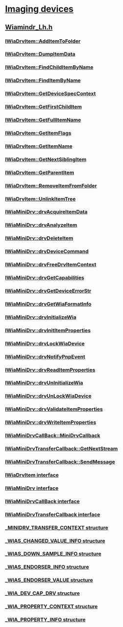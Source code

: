# [Imaging devices](../_image/index.md)
## [Wiamindr_Lh.h](index.md)
### [IWiaDrvItem::AddItemToFolder](../wiamindr_lh/nf-wiamindr_lh-iwiadrvitem-additemtofolder.md)
### [IWiaDrvItem::DumpItemData](../wiamindr_lh/nf-wiamindr_lh-iwiadrvitem-dumpitemdata.md)
### [IWiaDrvItem::FindChildItemByName](../wiamindr_lh/nf-wiamindr_lh-iwiadrvitem-findchilditembyname.md)
### [IWiaDrvItem::FindItemByName](../wiamindr_lh/nf-wiamindr_lh-iwiadrvitem-finditembyname.md)
### [IWiaDrvItem::GetDeviceSpecContext](../wiamindr_lh/nf-wiamindr_lh-iwiadrvitem-getdevicespeccontext.md)
### [IWiaDrvItem::GetFirstChildItem](../wiamindr_lh/nf-wiamindr_lh-iwiadrvitem-getfirstchilditem.md)
### [IWiaDrvItem::GetFullItemName](../wiamindr_lh/nf-wiamindr_lh-iwiadrvitem-getfullitemname.md)
### [IWiaDrvItem::GetItemFlags](../wiamindr_lh/nf-wiamindr_lh-iwiadrvitem-getitemflags.md)
### [IWiaDrvItem::GetItemName](../wiamindr_lh/nf-wiamindr_lh-iwiadrvitem-getitemname.md)
### [IWiaDrvItem::GetNextSiblingItem](../wiamindr_lh/nf-wiamindr_lh-iwiadrvitem-getnextsiblingitem.md)
### [IWiaDrvItem::GetParentItem](../wiamindr_lh/nf-wiamindr_lh-iwiadrvitem-getparentitem.md)
### [IWiaDrvItem::RemoveItemFromFolder](../wiamindr_lh/nf-wiamindr_lh-iwiadrvitem-removeitemfromfolder.md)
### [IWiaDrvItem::UnlinkItemTree](../wiamindr_lh/nf-wiamindr_lh-iwiadrvitem-unlinkitemtree.md)
### [IWiaMiniDrv::drvAcquireItemData](../wiamindr_lh/nf-wiamindr_lh-iwiaminidrv-drvacquireitemdata.md)
### [IWiaMiniDrv::drvAnalyzeItem](../wiamindr_lh/nf-wiamindr_lh-iwiaminidrv-drvanalyzeitem.md)
### [IWiaMiniDrv::drvDeleteItem](../wiamindr_lh/nf-wiamindr_lh-iwiaminidrv-drvdeleteitem.md)
### [IWiaMiniDrv::drvDeviceCommand](../wiamindr_lh/nf-wiamindr_lh-iwiaminidrv-drvdevicecommand.md)
### [IWiaMiniDrv::drvFreeDrvItemContext](../wiamindr_lh/nf-wiamindr_lh-iwiaminidrv-drvfreedrvitemcontext.md)
### [IWiaMiniDrv::drvGetCapabilities](../wiamindr_lh/nf-wiamindr_lh-iwiaminidrv-drvgetcapabilities.md)
### [IWiaMiniDrv::drvGetDeviceErrorStr](../wiamindr_lh/nf-wiamindr_lh-iwiaminidrv-drvgetdeviceerrorstr.md)
### [IWiaMiniDrv::drvGetWiaFormatInfo](../wiamindr_lh/nf-wiamindr_lh-iwiaminidrv-drvgetwiaformatinfo.md)
### [IWiaMiniDrv::drvInitializeWia](../wiamindr_lh/nf-wiamindr_lh-iwiaminidrv-drvinitializewia.md)
### [IWiaMiniDrv::drvInitItemProperties](../wiamindr_lh/nf-wiamindr_lh-iwiaminidrv-drvinititemproperties.md)
### [IWiaMiniDrv::drvLockWiaDevice](../wiamindr_lh/nf-wiamindr_lh-iwiaminidrv-drvlockwiadevice.md)
### [IWiaMiniDrv::drvNotifyPnpEvent](../wiamindr_lh/nf-wiamindr_lh-iwiaminidrv-drvnotifypnpevent.md)
### [IWiaMiniDrv::drvReadItemProperties](../wiamindr_lh/nf-wiamindr_lh-iwiaminidrv-drvreaditemproperties.md)
### [IWiaMiniDrv::drvUnInitializeWia](../wiamindr_lh/nf-wiamindr_lh-iwiaminidrv-drvuninitializewia.md)
### [IWiaMiniDrv::drvUnLockWiaDevice](../wiamindr_lh/nf-wiamindr_lh-iwiaminidrv-drvunlockwiadevice.md)
### [IWiaMiniDrv::drvValidateItemProperties](../wiamindr_lh/nf-wiamindr_lh-iwiaminidrv-drvvalidateitemproperties.md)
### [IWiaMiniDrv::drvWriteItemProperties](../wiamindr_lh/nf-wiamindr_lh-iwiaminidrv-drvwriteitemproperties.md)
### [IWiaMiniDrvCallBack::MiniDrvCallback](../wiamindr_lh/nf-wiamindr_lh-iwiaminidrvcallback-minidrvcallback.md)
### [IWiaMiniDrvTransferCallback::GetNextStream](../wiamindr_lh/nf-wiamindr_lh-iwiaminidrvtransfercallback-getnextstream.md)
### [IWiaMiniDrvTransferCallback::SendMessage](../wiamindr_lh/nf-wiamindr_lh-iwiaminidrvtransfercallback-sendmessage.md)
### [IWiaDrvItem interface](../wiamindr_lh/nn-wiamindr_lh-iwiadrvitem.md)
### [IWiaMiniDrv interface](../wiamindr_lh/nn-wiamindr_lh-iwiaminidrv.md)
### [IWiaMiniDrvCallBack interface](../wiamindr_lh/nn-wiamindr_lh-iwiaminidrvcallback.md)
### [IWiaMiniDrvTransferCallback interface](../wiamindr_lh/nn-wiamindr_lh-iwiaminidrvtransfercallback.md)
### [_MINIDRV_TRANSFER_CONTEXT structure](../wiamindr_lh/ns-wiamindr_lh-_minidrv_transfer_context.md)
### [_WIAS_CHANGED_VALUE_INFO structure](../wiamindr_lh/ns-wiamindr_lh-_wias_changed_value_info.md)
### [_WIAS_DOWN_SAMPLE_INFO structure](../wiamindr_lh/ns-wiamindr_lh-_wias_down_sample_info.md)
### [_WIAS_ENDORSER_INFO structure](../wiamindr_lh/ns-wiamindr_lh-_wias_endorser_info.md)
### [_WIAS_ENDORSER_VALUE structure](../wiamindr_lh/ns-wiamindr_lh-_wias_endorser_value.md)
### [_WIA_DEV_CAP_DRV structure](../wiamindr_lh/ns-wiamindr_lh-_wia_dev_cap_drv.md)
### [_WIA_PROPERTY_CONTEXT structure](../wiamindr_lh/ns-wiamindr_lh-_wia_property_context.md)
### [_WIA_PROPERTY_INFO structure](../wiamindr_lh/ns-wiamindr_lh-_wia_property_info.md)
